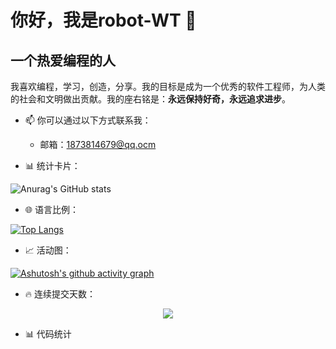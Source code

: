 <!--
**robot-WT/robot-WT** is a ✨ _special_ ✨ repository because its `README.md` (this file) appears on your GitHub profile.

Here are some ideas to get you started:

- 🔭 I’m currently working on ...
- 🌱 I’m currently learning ...
- 👯 I’m looking to collaborate on ...
- 🤔 I’m looking for help with ...
- 💬 Ask me about ...
- 📫 How to reach me: ...
- 😄 Pronouns: ...
- ⚡ Fun fact: ...
-->
# 你好，我是robot-WT 👋
## 一个热爱编程的人

我喜欢编程，学习，创造，分享。我的目标是成为一个优秀的软件工程师，为人类的社会和文明做出贡献。我的座右铭是：**永远保持好奇，永远追求进步**。

- 📫 你可以通过以下方式联系我：
  - 邮箱：1873814679@qq.ocm

- 📊 统计卡片：

![Anurag's GitHub stats](https://github-readme-stats.vercel.app/api?username=robot-WT&show_icons=true&theme=radical)

- 🌐 语言比例：

[![Top Langs](https://github-readme-stats.vercel.app/api/top-langs/?username=robot-WT&layout=compact)](https://github.com/anuraghazra/github-readme-stats)


- 📈 活动图：

[![Ashutosh's github activity graph](https://github-readme-activity-graph.vercel.app/graph?username=robot-WT&theme=github)](https://github.com/ashutosh00710/github-readme-activity-graph)

- 🔥 连续提交天数：

<div align="center"> <img src="https://github-readme-streak-stats.herokuapp.com/?user=robot-WT" /> </div>


- 📊 代码统计
<!--START_SECTION:waka-->
<!--END_SECTION:waka-->
